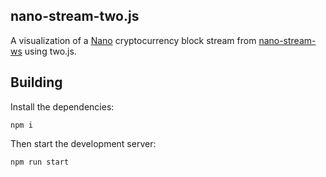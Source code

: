 ## nano-stream-two.js

A visualization of a [Nano](https://nano.org) cryptocurrency block stream from [nano-stream-ws](https://github.com/lukes/nano-stream-ws) using two.js.

## Building

Install the dependencies:

    npm i

Then start the development server:

    npm run start
